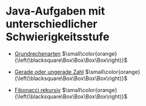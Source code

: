 # Java-Aufgaben mit unterschiedlicher Schwierigkeitsstufe

- [Grundrechenarten](https://github.com/ShantGananian/JavaProgrammierung/tree/master/sehr%20leicht/Mathematische%20Aufgaben/Grundrechenarten) $\small\color{orange}{\left(\blacksquare\Box\Box\Box\Box\right)}$

- [Gerade oder ungerade Zahl](https://github.com/ShantGananian/JavaProgrammierung/tree/master/sehr%20leicht/Mathematische%20Aufgaben/GeradeOderUngeradeZahl) $\small\color{orange}{\left(\blacksquare\Box\Box\Box\Box\right)}$

- [Fibonacci rekursiv](https://github.com/ShantGananian/JavaProgrammierung/tree/master/sehr%20leicht/Rekursion/FibonacciRekursiv) $\small\color{orange}{\left(\blacksquare\Box\Box\Box\Box\right)}$
